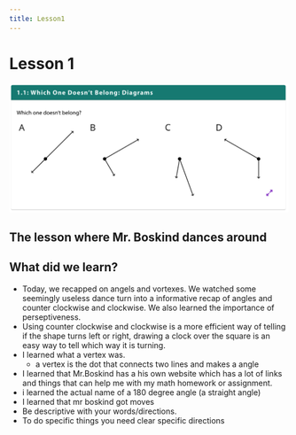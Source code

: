 ```yaml
---
title: Lesson1
---
```

# Lesson 1
![](/Unit1/attatchments/Pasted%20image%2020210725124729.png)


## The lesson where Mr. Boskind dances around

## What did we learn?
- Today, we recapped on angels and vortexes. We watched some seemingly useless dance turn into a informative recap of angles and counter clockwise and clockwise. We also learned the importance of perseptiveness.
- Using counter clockwise and clockwise is a more efficient way of telling if the shape turns left or right, drawing a clock over the square is an easy way to tell which way it is turning.
- I learned what a vertex was.
	- a vertex is the dot that connects two lines and makes a angle
- I learned that Mr.Boskind has a his own website which has a lot of links and things that can help me with my math homework or assignment.
- i learned the actual name of a 180 degree angle (a straight angle)
- I learned that mr boskind got moves
- Be descriptive with your words/directions.
- To do specific things you need clear specific directions
